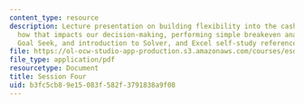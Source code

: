```yaml
---
content_type: resource
description: Lecture presentation on building flexibility into the cash flow model,
  how that impacts our decision-making, performing simple breakeven analysis using
  Goal Seek, and introduction to Solver, and Excel self-study references.
file: https://ol-ocw-studio-app-production.s3.amazonaws.com/courses/esd-70j-engineering-economy-module-fall-2009/b3fc5cb89e15083f582f3791838a9f08_MITESD_70Jf09_lec04.pdf
file_type: application/pdf
resourcetype: Document
title: Session Four
uid: b3fc5cb8-9e15-083f-582f-3791838a9f08
---
```

